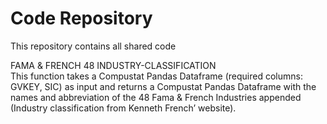 # Code Repository

This repository contains all shared code

FAMA & FRENCH 48 INDUSTRY-CLASSIFICATION  
This function takes a Compustat Pandas Dataframe (required columns: GVKEY, SIC) as input and returns a Compustat Pandas Dataframe with the names and abbreviation 
of the 48 Fama & French Industries appended (Industry classification from Kenneth French’ website). 
